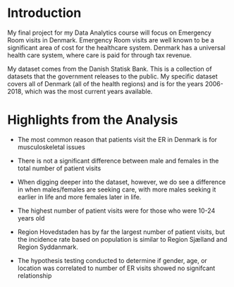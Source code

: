 # Introduction

My final project for my Data Analytics course will focus on Emergency Room visits in Denmark. Emergency Room visits are well known to be a significant area of cost for the healthcare system. Denmark has a universal health care system, where care is paid for through tax revenue.

My dataset comes from the Danish Statisk Bank. This is a collection of datasets that the government releases to the public. My specific dataset covers all of Denmark (all of the health regions) and is for the years 2006-2018, which was the most current years available.


# Highlights from the Analysis


- The most common reason that patients visit the ER in Denmark is for musculoskeletal issues

- There is not a significant difference between male and females in the total number of patient visits

- When digging deeper into the dataset, however, we do see a difference in when males/females are seeking care, with more males seeking it earlier in life and more females later in life.

- The highest number of patient visits were for those who were 10-24 years old

- Region Hovedstaden has by far the largest number of patient visits, but the incidence rate based on population is similar to Region Sjælland and Region Syddanmark.

- The hypothesis testing conducted to determine if gender, age, or location was correlated to number of ER visits showed no signifcant relationship

